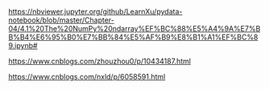 https://nbviewer.jupyter.org/github/LearnXu/pydata-notebook/blob/master/Chapter-04/4.1%20The%20NumPy%20ndarray%EF%BC%88%E5%A4%9A%E7%BB%B4%E6%95%B0%E7%BB%84%E5%AF%B9%E8%B1%A1%EF%BC%89.ipynb#

https://www.cnblogs.com/zhouzhou0/p/10434187.html

https://www.cnblogs.com/nxld/p/6058591.html

